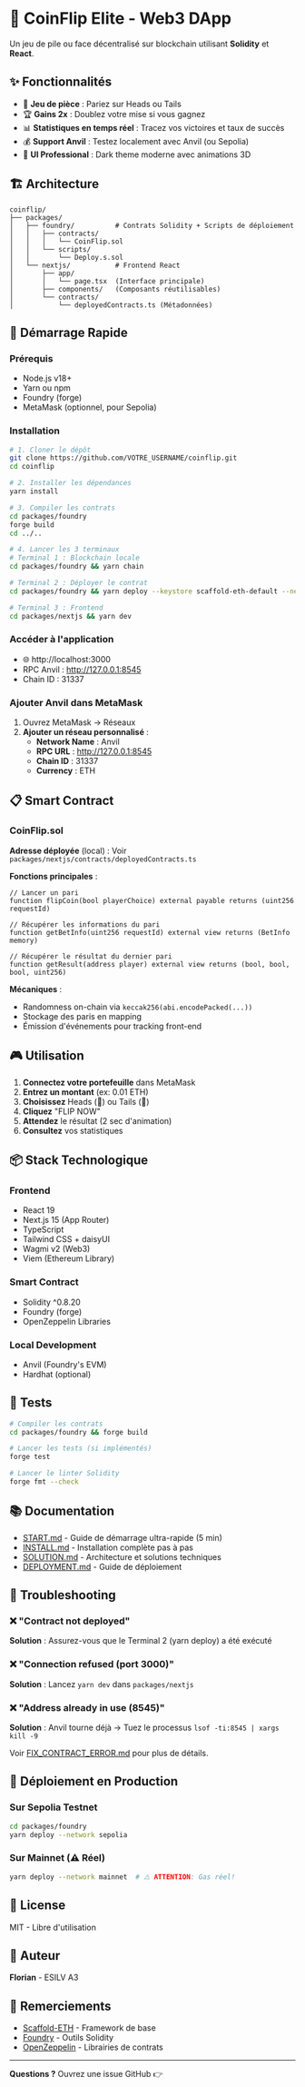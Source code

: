 # 🎲 CoinFlip Elite - Web3 DApp

Un jeu de pile ou face décentralisé sur blockchain utilisant **Solidity** et **React**.

## ✨ Fonctionnalités

- 🎰 **Jeu de pièce** : Pariez sur Heads ou Tails
- 🏆 **Gains 2x** : Doublez votre mise si vous gagnez
- 📊 **Statistiques en temps réel** : Tracez vos victoires et taux de succès
- 💰 **Support Anvil** : Testez localement avec Anvil (ou Sepolia)
- 🎨 **UI Professional** : Dark theme moderne avec animations 3D

## 🏗️ Architecture

```
coinflip/
├── packages/
│   ├── foundry/          # Contrats Solidity + Scripts de déploiement
│   │   ├── contracts/
│   │   │   └── CoinFlip.sol
│   │   └── scripts/
│   │       └── Deploy.s.sol
│   └── nextjs/           # Frontend React
│       ├── app/
│       │   └── page.tsx  (Interface principale)
│       ├── components/   (Composants réutilisables)
│       └── contracts/
│           └── deployedContracts.ts (Métadonnées)
```

## 🚀 Démarrage Rapide

### Prérequis
- Node.js v18+
- Yarn ou npm
- Foundry (forge)
- MetaMask (optionnel, pour Sepolia)

### Installation

```bash
# 1. Cloner le dépôt
git clone https://github.com/VOTRE_USERNAME/coinflip.git
cd coinflip

# 2. Installer les dépendances
yarn install

# 3. Compiler les contrats
cd packages/foundry
forge build
cd ../..

# 4. Lancer les 3 terminaux
# Terminal 1 : Blockchain locale
cd packages/foundry && yarn chain

# Terminal 2 : Déployer le contrat
cd packages/foundry && yarn deploy --keystore scaffold-eth-default --network localhost

# Terminal 3 : Frontend
cd packages/nextjs && yarn dev
```

### Accéder à l'application
- 🌐 http://localhost:3000
- RPC Anvil : http://127.0.0.1:8545
- Chain ID : 31337

### Ajouter Anvil dans MetaMask
1. Ouvrez MetaMask → Réseaux
2. **Ajouter un réseau personnalisé** :
   - **Network Name** : Anvil
   - **RPC URL** : http://127.0.0.1:8545
   - **Chain ID** : 31337
   - **Currency** : ETH

## 📋 Smart Contract

### CoinFlip.sol
**Adresse déployée** (local) : Voir `packages/nextjs/contracts/deployedContracts.ts`

**Fonctions principales** :
```solidity
// Lancer un pari
function flipCoin(bool playerChoice) external payable returns (uint256 requestId)

// Récupérer les informations du pari
function getBetInfo(uint256 requestId) external view returns (BetInfo memory)

// Récupérer le résultat du dernier pari
function getResult(address player) external view returns (bool, bool, bool, uint256)
```

**Mécaniques** :
- Randomness on-chain via `keccak256(abi.encodePacked(...))`
- Stockage des paris en mapping
- Émission d'événements pour tracking front-end

## 🎮 Utilisation

1. **Connectez votre portefeuille** dans MetaMask
2. **Entrez un montant** (ex: 0.01 ETH)
3. **Choisissez** Heads (👑) ou Tails (🌙)
4. **Cliquez** "FLIP NOW"
5. **Attendez** le résultat (2 sec d'animation)
6. **Consultez** vos statistiques

## 📦 Stack Technologique

### Frontend
- React 19
- Next.js 15 (App Router)
- TypeScript
- Tailwind CSS + daisyUI
- Wagmi v2 (Web3)
- Viem (Ethereum Library)

### Smart Contract
- Solidity ^0.8.20
- Foundry (forge)
- OpenZeppelin Libraries

### Local Development
- Anvil (Foundry's EVM)
- Hardhat (optional)

## 🧪 Tests

```bash
# Compiler les contrats
cd packages/foundry && forge build

# Lancer les tests (si implémentés)
forge test

# Lancer le linter Solidity
forge fmt --check
```

## 📚 Documentation

- [START.md](./START.md) - Guide de démarrage ultra-rapide (5 min)
- [INSTALL.md](./INSTALL.md) - Installation complète pas à pas
- [SOLUTION.md](./SOLUTION.md) - Architecture et solutions techniques
- [DEPLOYMENT.md](./packages/foundry/DEPLOYMENT.md) - Guide de déploiement

## 🐛 Troubleshooting

### ❌ "Contract not deployed"
**Solution** : Assurez-vous que le Terminal 2 (yarn deploy) a été exécuté

### ❌ "Connection refused (port 3000)"
**Solution** : Lancez `yarn dev` dans `packages/nextjs`

### ❌ "Address already in use (8545)"
**Solution** : Anvil tourne déjà → Tuez le processus `lsof -ti:8545 | xargs kill -9`

Voir [FIX_CONTRACT_ERROR.md](./FIX_CONTRACT_ERROR.md) pour plus de détails.

## 🚀 Déploiement en Production

### Sur Sepolia Testnet
```bash
cd packages/foundry
yarn deploy --network sepolia
```

### Sur Mainnet (⚠️ Réel)
```bash
yarn deploy --network mainnet  # ⚠️ ATTENTION: Gas réel!
```

## 📄 License

MIT - Libre d'utilisation

## 👤 Auteur

**Florian** - ESILV A3

## 🙏 Remerciements

- [Scaffold-ETH](https://scaffoldeth.io/) - Framework de base
- [Foundry](https://book.getfoundry.sh/) - Outils Solidity
- [OpenZeppelin](https://docs.openzeppelin.com/) - Librairies de contrats

---

**Questions ?** Ouvrez une issue GitHub 👉

